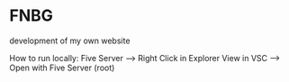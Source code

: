 # FNBG

development of my own website

How to run locally: Five Server --> Right Click in Explorer View in VSC --> Open with Five Server (root)
